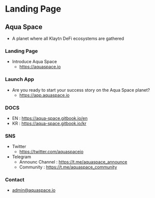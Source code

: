 # Landing Page
## Aqua Space
- A planet where all Klaytn DeFi ecosystems are gathered

### Landing Page
- Introduce Aqua Space
  - https://aquaspace.io

### Launch App
- Are you ready to start your success story on the Aqua Space planet?
  - https://app.aquaspace.io

### DOCS
- EN : https://aqua-space.gitbook.io/en
- KR : https://aqua-space.gitbook.io/kr

### SNS
- Twitter
  - https://twitter.com/aquaspaceio
- Telegram
  - Announc Channel : https://t.me/aquaspace_announce
  - Community : https://t.me/aquaspace_community

### Contact
- admin@aquaspace.io
